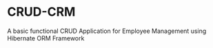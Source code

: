 # CRUD-CRM
A basic functional CRUD Application for Employee Management using Hibernate ORM Framework
